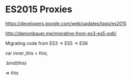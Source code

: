 # ES2015 Proxies  



https://developers.google.com/web/updates/tags/es2015




http://damonbauer.me/migrating-from-es3-es5-es6/


Migrating code from ES3 → ES5 → ES6



var inner_this = this;



.bind(this)



=> this









